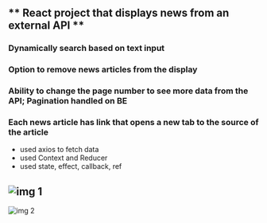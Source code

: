 ## ** React project that displays news from an external API **

### Dynamically search based on text input

### Option to remove news articles from the display

### Ability to change the page number to see more data from the API; Pagination handled on BE

### Each news article has link that opens a new tab to the source of the article

- used axios to fetch data
- used Context and Reducer
- used state, effect, callback, ref

## ![img 1](https://imgur.com/eERtDQtl.png)

![img 2](https://imgur.com/j6nTkEj.png)

